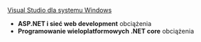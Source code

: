 [Visual Studio dla systemu Windows](https://www.microsoft.com/net/download/windows)
* **ASP.NET i sieć web development** obciążenia
* **Programowanie wieloplatformowych .NET core** obciążenia
